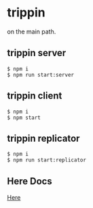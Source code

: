 # trippin

on the main path.

trippin server
----
```
$ npm i
$ npm run start:server
```

trippin client
----
```
$ npm i
$ npm start
```

trippin replicator
----
```
$ npm i
$ npm run start:replicator
```

Here Docs
---
[Here](https://developer.here.com/documentation/geocoding-search-api/api-reference-swagger.html)
